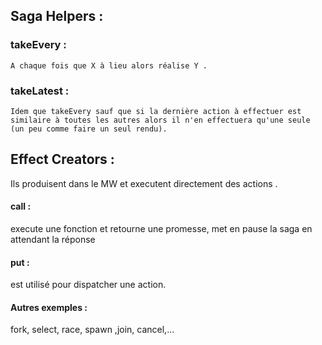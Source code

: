 ## Saga Helpers : 

### takeEvery :

    A chaque fois que X à lieu alors réalise Y .

### takeLatest : 

    Idem que takeEvery sauf que si la dernière action à effectuer est similaire à toutes les autres alors il n'en effectuera qu'une seule (un peu comme faire un seul rendu).


## Effect Creators :

Ils produisent dans le MW et executent directement des actions .

#### call : 

execute une fonction et retourne une promesse, met en pause la saga en attendant la réponse

#### put : 

est utilisé pour dispatcher une action.

#### Autres exemples : 

fork, select, race, spawn ,join, cancel,...